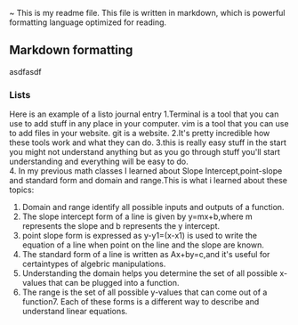 ~
This is my readme file.
This file is written in markdown,
which is powerful formatting language optimized for reading.
## Markdown formatting
asdfasdf
### Lists
Here is an example of a listo
journal entry
1.Terminal is a tool that you can use to add stuff in any place in your computer.
vim is a tool that you can use to add files in your website.
git is a website.
2.It's pretty incredible how these tools work and what they can do.
3.this is really easy stuff in the  start you might not understand anything but as you go through stuff you'll start understanding and everything will be easy to do.  
4. In my previous math classes I learned about Slope Intercept,point-slope and  standard form and domain and range.This is what i learned about these topics:
1. Domain and range identify all possible inputs and outputs of a function.
2. The slope intercept form of a line is given by y=mx+b,where m represents the 
slope and b represents the y intercept.
3. point slope form is expressed as y-y1=(x-x1) is used to write the equation of a line when point on the line and the slope are known.
4. The standard form of a line is written as Ax+by=c,and it's useful for certaintypes of algebric manipulations.
5. Understanding the domain helps you determine the set of all possible x-values that can be plugged into a function.
6. The range is the set of all possible y-values that can come out of a function7. Each of these forms is a different way to describe and understand linear equations.

